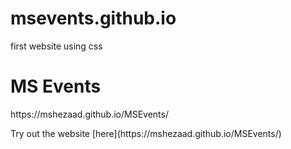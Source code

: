 # msevents.github.io
first website using css
<H1>MS Events</h1>
<p>https://mshezaad.github.io/MSEvents/</p>
Try out the website [here](https://mshezaad.github.io/MSEvents/)

